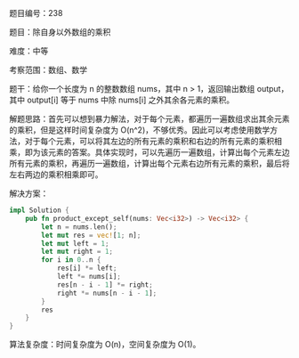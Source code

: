 题目编号：238

题目：除自身以外数组的乘积

难度：中等

考察范围：数组、数学

题干：给你一个长度为 n 的整数数组 nums，其中 n > 1，返回输出数组 output，其中 output[i] 等于 nums 中除 nums[i] 之外其余各元素的乘积。

解题思路：首先可以想到暴力解法，对于每个元素，都遍历一遍数组求出其余元素的乘积，但是这样时间复杂度为 O(n^2)，不够优秀。因此可以考虑使用数学方法，对于每个元素，可以将其左边的所有元素的乘积和右边的所有元素的乘积相乘，即为该元素的答案。具体实现时，可以先遍历一遍数组，计算出每个元素左边所有元素的乘积，再遍历一遍数组，计算出每个元素右边所有元素的乘积，最后将左右两边的乘积相乘即可。

解决方案：

```rust
impl Solution {
    pub fn product_except_self(nums: Vec<i32>) -> Vec<i32> {
        let n = nums.len();
        let mut res = vec![1; n];
        let mut left = 1;
        let mut right = 1;
        for i in 0..n {
            res[i] *= left;
            left *= nums[i];
            res[n - i - 1] *= right;
            right *= nums[n - i - 1];
        }
        res
    }
}
```

算法复杂度：时间复杂度为 O(n)，空间复杂度为 O(1)。